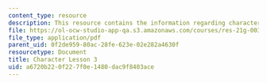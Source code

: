 ```yaml
---
content_type: resource
description: This resource contains the information regarding character lesson 3.
file: https://ol-ocw-studio-app-qa.s3.amazonaws.com/courses/res-21g-003-learning-chinese-a-foundation-course-in-mandarin-spring-2011/a6720b220f227f0e1480dac9f8403ace_MITRES_21G_003S11_char03.pdf
file_type: application/pdf
parent_uid: 0f2de959-80ac-28fe-623e-02e282a4630f
resourcetype: Document
title: Character Lesson 3
uid: a6720b22-0f22-7f0e-1480-dac9f8403ace
---
```

